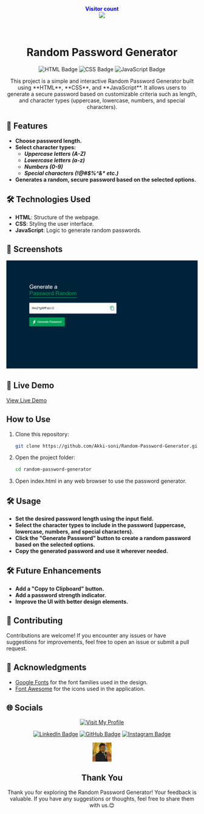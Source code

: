<p align="center">
  <b style="color: blue;  ">Visitor count</b>
  <br>
  <a style="" href="https://github.com/Akki-soni">
  <img src="https://komarev.com/ghpvc/?username=akki-soni&label=Profile%20views&color=0e75b6&style=flat" />
  </a>
</p>
<p align="center"> <a href="https://twitter.com/" target="blank"><img src="https://img.shields.io/twitter/follow/?logo=twitter&style=for-the-badge" alt="" /></a> </p>

<h1 align="center">Random Password Generator</h1>

<p align="center">
  <img src="https://img.shields.io/badge/HTML-E34F26?style=for-the-badge&logo=html5&logoColor=white" alt="HTML Badge">
  <img src="https://img.shields.io/badge/CSS-1572B6?style=for-the-badge&logo=css3&logoColor=white" alt="CSS Badge">
  <img src="https://img.shields.io/badge/JavaScript-F7DF1E?style=for-the-badge&logo=javascript&logoColor=black" alt="JavaScript Badge">
</p>

<p align="center">
  This project is a simple and interactive Random Password Generator built using **HTML**, **CSS**, and **JavaScript**. It allows users to generate a secure password based on customizable criteria such as length, and character types (uppercase, lowercase, numbers, and special characters).
</p>

## 🚀 Features

- **Choose password length.**
- **Select character types:**
  - **_Uppercase letters (A-Z)_**
  - **_Lowercase letters (a-z)_**
  - **_Numbers (0-9)_**
  - **_Special characters (!@#$%^&\* etc.)_**
- **Generates a random, secure password based on the selected options.**

## 🛠️ Technologies Used

- **HTML**: Structure of the webpage.
- **CSS**: Styling the user interface.
- **JavaScript**: Logic to generate random passwords.

## 🌟 Screenshots

![Password Generator Screenshot](images/Password%20Generator%20Screenshot.png)

## 🔗 Live Demo

[View Live Demo]()

## How to Use

1. Clone this repository:
   ```bash
   git clone https://github.com/Akki-soni/Random-Password-Generator.git
   ```
2. Open the project folder:
   ```bash
   cd random-password-generator
   ```
3. Open index.html in any web browser to use the password generator.

## 🛠️ Usage

- **Set the desired password length using the input field.**
- **Select the character types to include in the password (uppercase, lowercase, numbers, and special characters).**
- **Click the "Generate Password" button to create a random password based on the selected options.**
- **Copy the generated password and use it wherever needed.**

## 🛠️ Future Enhancements

- **Add a "Copy to Clipboard" button.**
- **Add a password strength indicator.**
- **Improve the UI with better design elements.**

## 🤝 Contributing

Contributions are welcome! If you encounter any issues or have suggestions for improvements, feel free to open an issue or submit a pull request.

## 🙏 Acknowledgments

- [Google Fonts](https://fonts.google.com/) for the font families used in the design.
- [Font Awesome](https://fontawesome.com/) for the icons used in the application.

## 🌐 Socials

<div align="center">

[![Visit My Profile](https://img.shields.io/badge/Visit%20My%20Profile-%23121011.svg?style=for-the-badge&logo=github&logoColor=white)](https://github.com/Akki-soni)

[![LinkedIn Badge](https://img.shields.io/badge/LinkedIn-%230077B5.svg?logo=linkedin&logoColor=white)](https://www.linkedin.com/in/akashchandraverma/)
[![GitHub Badge](https://img.shields.io/badge/GitHub-%23121011.svg?style=for-the-badge&logo=github&logoColor=white)](https://github.com/Akki-soni)
[![Instagram Badge](https://img.shields.io/badge/Instagram-%23E4405F.svg?style=for-the-badge&logo=instagram&logoColor=white)](https://www.instagram.com/akki_214g/)

<a href="">
  <img src="images/logoo.jpeg" alt="Icon" style="vertical-align:middle; width:50px; height:auto;">
</a>

## Thank You

Thank you for exploring the Random Password Generator! Your feedback is valuable. If you have any suggestions or thoughts, feel free to share them with us.😊

</div>
